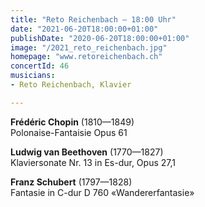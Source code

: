 ```yaml
---
title: "Reto Reichenbach – 18:00 Uhr"
date: "2021-06-20T18:00:00+01:00"
publishDate: "2020-06-20T18:00:00+01:00"
image: "/2021_reto_reichenbach.jpg"
homepage: "www.retoreichenbach.ch"
concertId: 46
musicians:
- Reto Reichenbach, Klavier

---
```


__Frédéric Chopin__ (1810—1849)   
Polonaise-Fantaisie Opus 61

__Ludwig van Beethoven__ (1770—1827)  
Klaviersonate Nr. 13 in Es-dur, Opus 27,1

__Franz Schubert__ (1797—1828)  
Fantasie in C-dur D 760 «Wandererfantasie»
